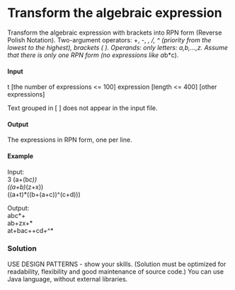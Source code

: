 # Transform the algebraic expression

Transform the algebraic expression with brackets into RPN form (Reverse Polish Notation).
Two-argument operators: +, -, *, /, ^ (priority from the lowest to the highest), brackets ( ).
Operands: only letters: a,b,...,z. Assume that there is only one RPN form (no expressions like
a*b*c).

#### Input  
t [the number of expressions <= 100​]
expression [length <= 400​]
[other expressions]  

Text grouped in [ ] does not appear in the input file.
#### Output
The expressions in RPN form, one per line.

#### Example
Input:  
3
(a+(b*c))  
((a+b)*(z+x))  
((a+t)*((b+(a+c))^(c+d))) 
 
Output:  
abc*+  
ab+zx+*  
at+bac++cd+^*  

### Solution
USE DESIGN PATTERNS - show your skills.
(Solution must be optimized for readability, flexibility and good maintenance of source code.)
You can use Java language, without external libraries.